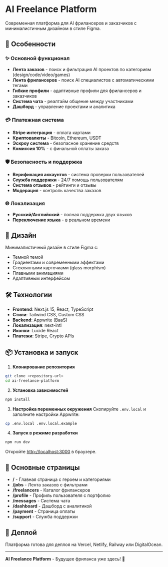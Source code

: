 # AI Freelance Platform

Современная платформа для AI фрилансеров и заказчиков с минималистичным дизайном в стиле Figma.

## 🚀 Особенности

### ✨ Основной функционал
- **Лента заказов** - поиск и фильтрация AI проектов по категориям (design/code/video/games)
- **Лента фрилансеров** - поиск AI специалистов с автоматическими тегами
- **Гибкие профили** - адаптивные профили для фрилансеров и заказчиков
- **Система чата** - реалтайм общение между участниками
- **Дашборд** - управление проектами и аналитика

### 💳 Платежная система
- **Stripe интеграция** - оплата картами
- **Криптовалюты** - Bitcoin, Ethereum, USDT
- **Эскроу система** - безопасное хранение средств
- **Комиссия 10%** - с финальной оплаты заказа

### 🛡️ Безопасность и поддержка
- **Верификация аккаунтов** - система проверки пользователей
- **Служба поддержки** - 24/7 помощь пользователям
- **Система отзывов** - рейтинги и отзывы
- **Модерация** - контроль качества заказов

### 🌐 Локализация
- **Русский/Английский** - полная поддержка двух языков
- **Переключение языка** - в реальном времени

## 🎨 Дизайн

Минималистичный дизайн в стиле Figma с:
- Темной темой
- Градиентами и современными эффектами
- Стеклянными карточками (glass morphism)
- Плавными анимациями
- Адаптивным интерфейсом

## 🛠️ Технологии

- **Frontend**: Next.js 15, React, TypeScript
- **Стили**: Tailwind CSS, Custom CSS
- **Backend**: Appwrite (BaaS)
- **Локализация**: next-intl
- **Иконки**: Lucide React
- **Платежи**: Stripe, Crypto APIs

## 📦 Установка и запуск

1. **Клонирование репозитория**
```bash
git clone <repository-url>
cd ai-freelance-platform
```

2. **Установка зависимостей**
```bash
npm install
```

3. **Настройка переменных окружения**
Скопируйте `.env.local` и заполните настройки Appwrite:
```bash
cp .env.local .env.local.example
```

4. **Запуск в режиме разработки**
```bash
npm run dev
```

Откройте [http://localhost:3000](http://localhost:3000) в браузере.

## 🎯 Основные страницы

- **/** - Главная страница с героем и категориями
- **/jobs** - Лента заказов с фильтрами
- **/freelancers** - Каталог фрилансеров
- **/profile** - Профиль пользователя с портфолио
- **/messages** - Система чата
- **/dashboard** - Дашборд с аналитикой
- **/payment** - Страница оплаты
- **/support** - Служба поддержки

## 🚀 Деплой

Платформа готова для деплоя на Vercel, Netlify, Railway или DigitalOcean.

---

**AI Freelance Platform** - Будущее фриланса уже здесь! 🚀

